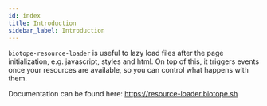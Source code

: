 ```yaml
---
id: index
title: Introduction
sidebar_label: Introduction
---
```


`biotope-resource-loader` is useful to lazy load files after the page initialization, e.g. javascript, styles and html.
On top of this, it triggers events once your resources are available, so you can control what happens with them.

Documentation can be found here: https://resource-loader.biotope.sh
